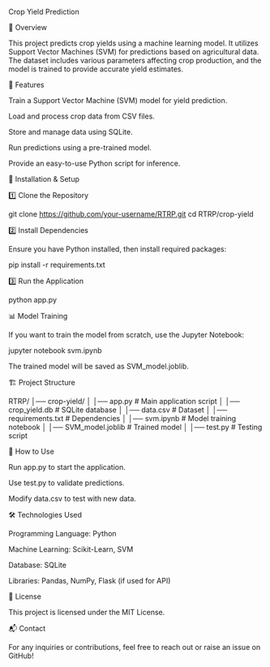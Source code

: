 Crop Yield Prediction

📌 Overview

This project predicts crop yields using a machine learning model. It utilizes Support Vector Machines (SVM) for predictions based on agricultural data. The dataset includes various parameters affecting crop production, and the model is trained to provide accurate yield estimates.

🚀 Features

Train a Support Vector Machine (SVM) model for yield prediction.

Load and process crop data from CSV files.

Store and manage data using SQLite.

Run predictions using a pre-trained model.

Provide an easy-to-use Python script for inference.

🔧 Installation & Setup

1️⃣ Clone the Repository

git clone https://github.com/your-username/RTRP.git
cd RTRP/crop-yield

2️⃣ Install Dependencies

Ensure you have Python installed, then install required packages:

pip install -r requirements.txt

3️⃣ Run the Application

python app.py

📊 Model Training

If you want to train the model from scratch, use the Jupyter Notebook:

jupyter notebook svm.ipynb

The trained model will be saved as SVM_model.joblib.

🏗 Project Structure

RTRP/
│── crop-yield/
│   │── app.py             # Main application script
│   │── crop_yield.db      # SQLite database
│   │── data.csv           # Dataset
│   │── requirements.txt   # Dependencies
│   │── svm.ipynb          # Model training notebook
│   │── SVM_model.joblib   # Trained model
│   │── test.py            # Testing script

📌 How to Use

Run app.py to start the application.

Use test.py to validate predictions.

Modify data.csv to test with new data.

🛠 Technologies Used

Programming Language: Python

Machine Learning: Scikit-Learn, SVM

Database: SQLite

Libraries: Pandas, NumPy, Flask (if used for API)

📜 License

This project is licensed under the MIT License.

📬 Contact

For any inquiries or contributions, feel free to reach out or raise an issue on GitHub!
